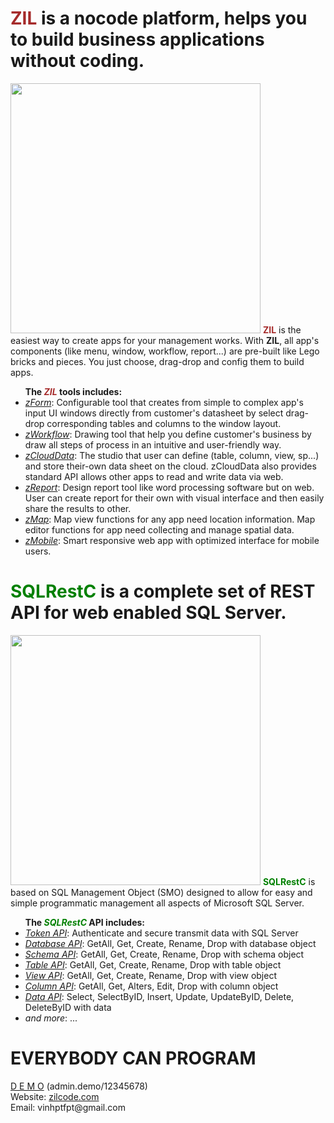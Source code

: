 <p>
<h1><b style='color:brown'>ZIL</b> is a nocode platform, helps you to build business applications without coding.</h1>
<img width='400px' src='https://static.wixstatic.com/media/e5534e_d5b7a97b74a64a55a56f44be0a98d627~mv2.jpg'/>
<b style='color:brown'>ZIL</b> is the easiest way to create apps for your management works. With <b>ZIL</b>, all app's components (like menu, window, workflow, report...) are  pre-built like Lego bricks and pieces. You just choose, drag-drop and config them to build apps.
<ul><b>The <i style='color:brown'>ZIL</i> tools includes:</b>
  <li><i><u>zForm</u></i>: Configurable  tool that creates from simple to complex app's input UI windows directly from customer's datasheet by select drag-drop corresponding tables and columns to the window layout.</li>
  <li><i><u>zWorkflow</u></i>: Drawing tool that help you define customer's business by draw all steps of process in an intuitive and user-friendly way.</li>
  <li><i><u>zCloudData</u></i>: The studio that user can define (table, column, view, sp...) and store their-own data sheet on the cloud. zCloudData also provides standard API allows other apps to read and write data via web.</li>
  <li><i><u>zReport</u></i>: Design report tool like word processing software but on web. User can create report for their own with visual interface and then easily share the results to other.</li>
  <li><i><u>zMap</u></i>: Map view functions for any app need location information. Map editor functions for app need collecting and manage spatial data.</li>
  <li><i><u>zMobile</u></i>: Smart responsive web app with optimized interface for mobile users.</li>
</ul>
</p>
<h1><b style='color:green'>SQLRestC</b> is a complete set of REST API for web enabled SQL Server.</h1>
<img width='400px' src='https://static.wixstatic.com/media/13a6c8_f860144587de42059d0527a60a2d3fc9~mv2.jpg'/>
<b style='color:green'>SQLRestC</b> is based on SQL Management Object (SMO) designed to allow for easy and simple programmatic management all aspects of Microsoft SQL Server.
<ul><b>The <i style='color:green'>SQLRestC</i> API includes:</b>
  <li><i><u>Token API</u></i>: Authenticate and secure transmit data with SQL Server</li>
  <li><i><u>Database API</u></i>: GetAll, Get, Create, Rename, Drop with database object</li>
  <li><i><u>Schema API</u></i>: GetAll, Get, Create, Rename, Drop with schema object</li>
  <li><i><u>Table API</u></i>: GetAll, Get, Create, Rename, Drop with table object</li>
  <li><i><u>View API</u></i>: GetAll, Get, Create, Rename, Drop with view object</li>
  <li><i><u>Column API</u></i>: GetAll, Get, Alters, Edit, Drop with column object</li>
  <li><i><u>Data API</u></i>: Select, SelectByID, Insert, Update, UpdateByID, Delete, DeleteByID with data</li>
  <li><i>and more</i>: ...</li>
</ul>
</p>
<h1>EVERYBODY CAN PROGRAM</h1>
<a href="https://nut.applicationjs.com/index.html">D E M O</a> (admin.demo/12345678) <br/>
Website: <a href="https://zilcode.com">zilcode.com</a><br/>
Email: vinhptfpt@gmail.com
